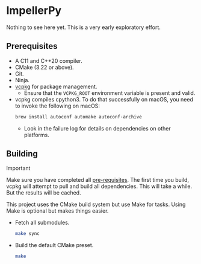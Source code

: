 # ImpellerPy

Nothing to see here yet. This is a very early exploratory effort.

## Prerequisites

* A C11 and C++20 compiler.
* CMake (3.22 or above).
* Git.
* Ninja.
* [vcpkg](https://vcpkg.io/en/index.html) for package management.
  * Ensure that the `VCPKG_ROOT` environment variable is present and valid.
* vcpkg compiles cpython3. To do that successfully on macOS, you need to invoke the following on macOS:
  ```sh
  brew install autoconf automake autoconf-archive
  ```
  * Look in the failure log for details on dependencies on other platforms.


## Building

> [!IMPORTANT]
> Make sure you have completed all [pre-requisites](#prerequisites). The first time you build, vcpkg will attempt to pull and build all dependencies. This will take a while. But the results will be cached.

This project uses the CMake build system but use Make for tasks. Using Make is optional but makes things easier.

* Fetch all submodules.
  ```sh
  make sync
  ```
* Build the default CMake preset.
  ```sh
  make
  ```
